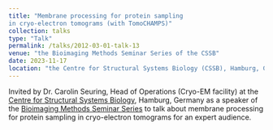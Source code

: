 ```yaml
---
title: "Membrane processing for protein sampling
in cryo-electron tomograms (with TomoCHAMPS)"
collection: talks
type: "Talk"
permalink: /talks/2012-03-01-talk-13
venue: "the Bioimaging Methods Seminar Series of the CSSB"
date: 2023-11-17
location: "the Centre for Structural Systems Biology (CSSB), Hamburg, Germany"
---
```


Invited by Dr. Carolin Seuring, Head of Operations (Cryo-EM facility) at the [Centre for Structural Systems Biology](https://www.cssb-hamburg.de/), Hamburg, Germany as a speaker of the [Bioimaging Methods Seminar Series](https://www.cssb-hamburg.de/news_amp_events/events_archive/bioimaging_methods_seminar_jose_rodriguez_and_eike_schulz/index_eng.html) to talk about membrane processing for protein sampling in cryo-electron tomograms for an expert audience.
